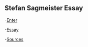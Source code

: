 Stefan Sagmeister Essay
-----------------------

-[Enter]( https://ethanmcgonigle.github.io/mock-enter/mocksources.html)

-[Essay]( https://github.com/ethanmcgonigle/Stefan-Sagmeister.git/mockessay.html)

-[Sources]( https://github.com/ethanmcgonigle/Stefan-Sagmeister.git/mocksources.html)
